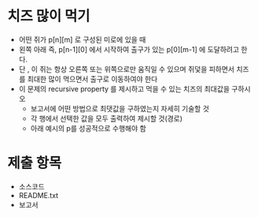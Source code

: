 # 치즈 많이 먹기 
- 어떤 쥐가 p[n][m] 로 구성된 미로에 있을 때
- 왼쪽 아래 즉, p[n-1][0] 에서 시작하여 출구가 있는 p[0][m-1] 에 도달하려고 한다.
- 단 , 이 쥐는 항상 오른쪽 또는 위쪽으로만 움직일 수 있으며 쥐덫을 피하면서 치즈를 최대한 많이 먹으면서 출구로 이동하여야 한다
- 이 문제의 recursive property 를 제시하고 먹을 수 있는 치즈의 최대값을 구하시오
    - 보고서에 어떤 방법으로 최댓값을 구하였는지 자세히 기술할 것
    - 각 행에서 선택한 값을 모두 출력하여 제시할 것(경로)
    - 아래 예시의 p를 성공적으로 수행해야 함

# 제출 항목
- 소스코드
- README.txt
- 보고서
<!-- 
9 9
0 0 1 0 0 0 0 0 0
0 0 0 0 0 1 0 -1 0
1 0 -1 0 0 0 0 1 0
0 0 0 0 1 -1 0 0 0
0 1 0 1 0 0 0 0 0 
0 0 0 0 0 -1 1 -1 0 
0 1 0 0 1 0 0 0 0
0 0 0 0 0 1 0 0 0 
0 0 0 0 0 0 0 0 0
-->